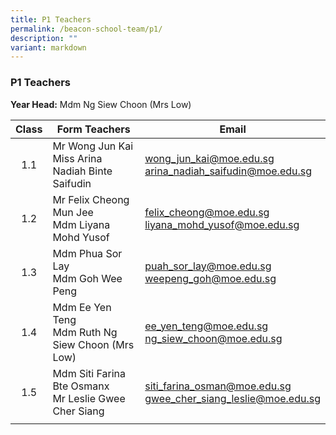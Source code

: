 ```yaml
---
title: P1 Teachers
permalink: /beacon-school-team/p1/
description: ""
variant: markdown
---
```

### P1 Teachers

**Year Head:** Mdm Ng Siew Choon (Mrs Low)

| **Class** | **Form Teachers** | **Email** |
|:---:|---|---|
| 1.1 | Mr Wong Jun Kai  <br>Miss Arina Nadiah Binte Saifudin | [wong_jun_kai@moe.edu.sg](mailto:wong_jun_kai@moe.edu.sg) <br>[arina\_nadiah\_saifudin@moe.edu.sg](mailto:arina_nadiah_saifudin@moe.edu.sg) |
| 1.2 | Mr Felix Cheong Mun Jee   <br>Mdm Liyana Mohd Yusof | [felix\_cheong@moe.edu.sg](mailto:felix_cheong@moe.edu.sg) <br>[liyana\_mohd\_yusof@moe.edu.sg](mailto:liyana_mohd_yusof@moe.edu.sg) |
| 1.3 | Mdm Phua Sor Lay  <br>Mdm Goh Wee Peng | [puah\_sor\_lay@moe.edu.sg](mailto:puah_sor_lay@moe.edu.sg) <br>[weepeng\_goh@moe.edu.sg](mailto:weepeng_goh@moe.edu.sg)  |
| 1.4 | Mdm Ee Yen Teng  <br>Mdm Ruth Ng Siew Choon (Mrs Low) | [ee\_yen\_teng@moe.edu.sg](mailto:ee_en_teng@moe.edu.sg) <br>[ng_siew_choon@moe.edu.sg](mailto:ng_siew_choon@moe.edu.sg)  |
| 1.5 | Mdm Siti Farina Bte Osmanx  <br>Mr Leslie Gwee Cher Siang | [siti_farina_osman@moe.edu.sg](mailto:siti_farina_osman@moe.edu.sg) <br>[gwee\_cher\_siang\_leslie@moe.edu.sg](mailto:gwee_cher_siang_leslie@moe.edu.sg)  |
|  |  |  |
